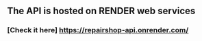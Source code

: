 ## The API is hosted on RENDER web services
### [Check it here] https://repairshop-api.onrender.com/
